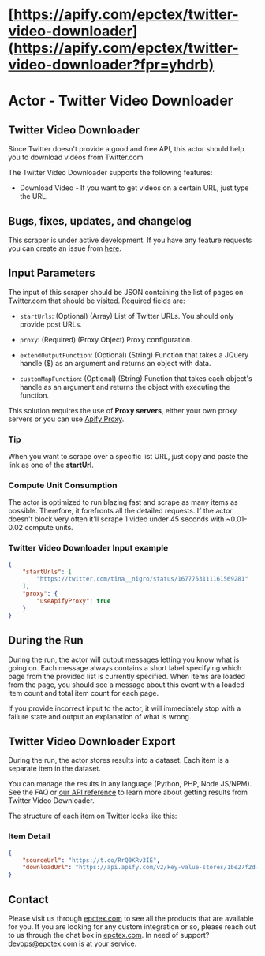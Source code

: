 # [https://apify.com/epctex/twitter-video-downloader](https://apify.com/epctex/twitter-video-downloader?fpr=yhdrb)

# Actor - Twitter Video Downloader

## Twitter Video Downloader

Since Twitter doesn't provide a good and free API, this actor should help you to download videos from Twitter.com

The Twitter Video Downloader supports the following features:

-   Download Video - If you want to get videos on a certain URL, just type the URL.

## Bugs, fixes, updates, and changelog

This scraper is under active development. If you have any feature requests you can create an issue from [here](https://github.com/epctex/twitter-video-downloader/issues).


## Input Parameters

The input of this scraper should be JSON containing the list of pages on Twitter.com that should be visited. Required fields are:

- `startUrls`: (Optional) (Array) List of Twitter URLs. You should only provide post URLs.

- `proxy`: (Required) (Proxy Object) Proxy configuration.

- `extendOutputFunction`: (Optional) (String) Function that takes a JQuery handle ($) as an argument and returns an object with data.

- `customMapFunction`: (Optional) (String) Function that takes each object's handle as an argument and returns the object with executing the function.

This solution requires the use of **Proxy servers**, either your own proxy servers or you can use [Apify Proxy](https://www.apify.com/docs/proxy).

### Tip

When you want to scrape over a specific list URL, just copy and paste the link as one of the **startUrl**.

### Compute Unit Consumption

The actor is optimized to run blazing fast and scrape as many items as possible. Therefore, it forefronts all the detailed requests. If the actor doesn't block very often it'll scrape 1 video under 45 seconds with ~0.01-0.02 compute units.

### Twitter Video Downloader Input example

```json
{
    "startUrls": [
        "https://twitter.com/tina__nigro/status/1677753111161569281"
    ],
    "proxy": {
        "useApifyProxy": true
    }
}
```

## During the Run

During the run, the actor will output messages letting you know what is going on. Each message always contains a short label specifying which page from the provided list is currently specified.
When items are loaded from the page, you should see a message about this event with a loaded item count and total item count for each page.

If you provide incorrect input to the actor, it will immediately stop with a failure state and output an explanation of what is wrong.

## Twitter Video Downloader Export

During the run, the actor stores results into a dataset. Each item is a separate item in the dataset.

You can manage the results in any language (Python, PHP, Node JS/NPM). See the FAQ or <a href="https://www.apify.com/docs/api" target="blank">our API reference</a> to learn more about getting results from Twitter Video Downloader.

The structure of each item on Twitter looks like this:

### Item Detail

```json
{
	"sourceUrl": "https://t.co/RrQ0KRv3IE",
	"downloadUrl": "https://api.apify.com/v2/key-value-stores/1be27f2d-c33c-41c7-bb90-a976cc314ec3/records/1678081005616263172"
}
```

## Contact 
Please visit us through [epctex.com](https://epctex.com) to see all the products that are available for you. If you are looking for any custom integration or so, please reach out to us through the chat box in [epctex.com](https://epctex.com). In need of support? [devops@epctex.com](mailto:devops@epctex.com) is at your service.
